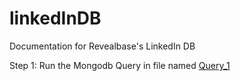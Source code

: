 # linkedInDB
Documentation for Revealbase's LinkedIn DB

Step 1: Run the Mongodb Query in file named [Query_1](/linkedInDB/blob/main/Query_1)
